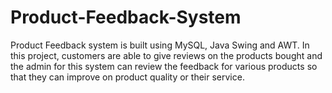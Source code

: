 # Product-Feedback-System
Product Feedback system is built using MySQL, Java Swing and AWT. In this project, customers are able to give reviews on the products bought and the admin for this system can review the feedback for various products so that they can improve on product quality or their service.

